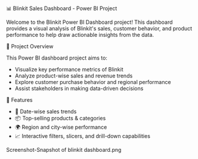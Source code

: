  📊 Blinkit Sales Dashboard - Power BI Project

Welcome to the Blinkit Power BI Dashboard project! This dashboard provides a visual analysis of Blinkit's sales, customer behavior, and product performance to help draw actionable insights from the data.

 🧾 Project Overview

This Power BI dashboard project aims to:
- Visualize key performance metrics of Blinkit
- Analyze product-wise sales and revenue trends
- Explore customer purchase behavior and regional performance
- Assist stakeholders in making data-driven decisions

 📌 Features

- 📅 Date-wise sales trends
- 📦 Top-selling products & categories
- 🌍 Region and city-wise performance
- 📈 Interactive filters, slicers, and drill-down capabilities

  
Screenshot-Snapshot of blinkit dashboard.png
